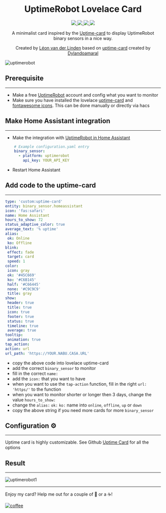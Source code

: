 <h1 align="center">UptimeRobot Lovelace Card</h1>

<p align="center">
    <a href="https://github.com/LRvdLinden/UptimeRobot-HA-Card/commits">
    <img src="https://img.shields.io/github/last-commit/LRvdLinden/UptimeRobot-HA-Card.svg?style=plasticr" />
  </a>
  <a href="https://github.com/LRvdLinden/UptimeRobot-HA-Card/">
    <img src="https://img.shields.io/github/v/release/LRvdLinden/UptimeRobot-HA-Card" />
  </a>
    <a href="https://github.com/LRvdLinden/">
    <img src="https://img.shields.io/github/followers/LRvdLinden?style=social" />
  </a>
    </a>
    <a href="https://discord.gg/7yt64uX">
    <img src="https://img.shields.io/discord/688401603811999885" />
  </a>
  
<p align="center">A minimalist card inspired by the <a href="https://github.com/dylandoamaral/uptime-card">Uptime-card</a> to display UptimeRobot binary sensors in a nice way.</p>


<p align="center">Created by <a href="https://github.com/LRvdLinden">Léon van der Linden</a> based on <a href="https://github.com/dylandoamaral/uptime-card">uptime-card</a> created by <a href="https://github.com/dylandoamaral/uptime-card">Dylandoamaral</a>
</p> 



![uptimerobot](https://scontent-ams4-1.xx.fbcdn.net/v/t1.6435-9/106796232_3593546114008659_9051489899601087280_n.png?_nc_cat=100&ccb=1-3&_nc_sid=e3f864&_nc_ohc=sN22nqAP2UIAX9HMuUx&_nc_ht=scontent-ams4-1.xx&oh=940a10cdf67cb438814c35f67c82dd23&oe=6096E7BB)

## Prerequisite
---
- Make a free [UptimeRobot](https://uptimerobot.com/) account and config what you want to monitor 
- Make sure you have installed the lovelace [uptime-card](https://github.com/dylandoamaral/uptime-card) and [fontawesome icons](https://github.com/thomasloven/hass-fontawesome). This can be done manually or directly via hacs

## Make Home Assistant integration 
---
- Make the integration with [UptimeRobot in Home Assistant](https://www.home-assistant.io/integrations/uptimerobot/)
 ```yaml
     # Example configuration.yaml entry
     binary_sensor:
       - platform: uptimerobot
         api_key: YOUR_API_KEY
```
- Restart Home Assistant

## Add code to the uptime-card
---
 ```yaml
type: 'custom:uptime-card'
entity: binary_sensor.homeassistant
icon: 'fas:safari'
name: Home Assistant
hours_to_show: 72
status_adaptive_color: true
average_text: '% uptime'
alias:
  ok: Online
  ko: Offline
blink:
  effect: fade
  target: card
  speed: 1
color:
  icon: gray
  ok: '#45C669'
  ko: '#C6B145'
  half: '#C66445'
  none: '#C9C9C9'
  title: gray
show:
  header: true
  title: true
  icon: true
  footer: true
  status: true
  timeline: true
  average: true
tooltip:
  animation: true
tap_action:
action: url
url_path: 'https://YOUR.NABU.CASA.URL'
```
- copy the above code into lovelace uptime-card
- add the correct `binary_sensor` to monitor
- fill in the correct `name:`
- add the `icon:` that you want to have
- when you want to use the `tap-action` function, fill in the right `url: 'https/'` to the function
- when you want to monitor shorter or longer then 3 days, change the value `hours_to_show:`
- change the `alias:` `ok:` `ko:` name into `online`, `offline`, `up` or `down`
- copy the above string if you need more cards for more `binary_sensor`

## Configuration ⚙️
---
Uptime card is highly customizable. See Github [Uptime Card](https://github.com/dylandoamaral/uptime-card) for all the options


## Result
---
![uptimerobot1](https://user-images.githubusercontent.com/77990847/114389788-bbe96680-9b95-11eb-85b0-4d584234f011.png)

---
Enjoy my card? Help me out for a couple of :beers: or a :coffee:!

[![coffee](https://www.buymeacoffee.com/assets/img/custom_images/black_img.png)](https://www.buymeacoffee.com/LRvdLinden)
